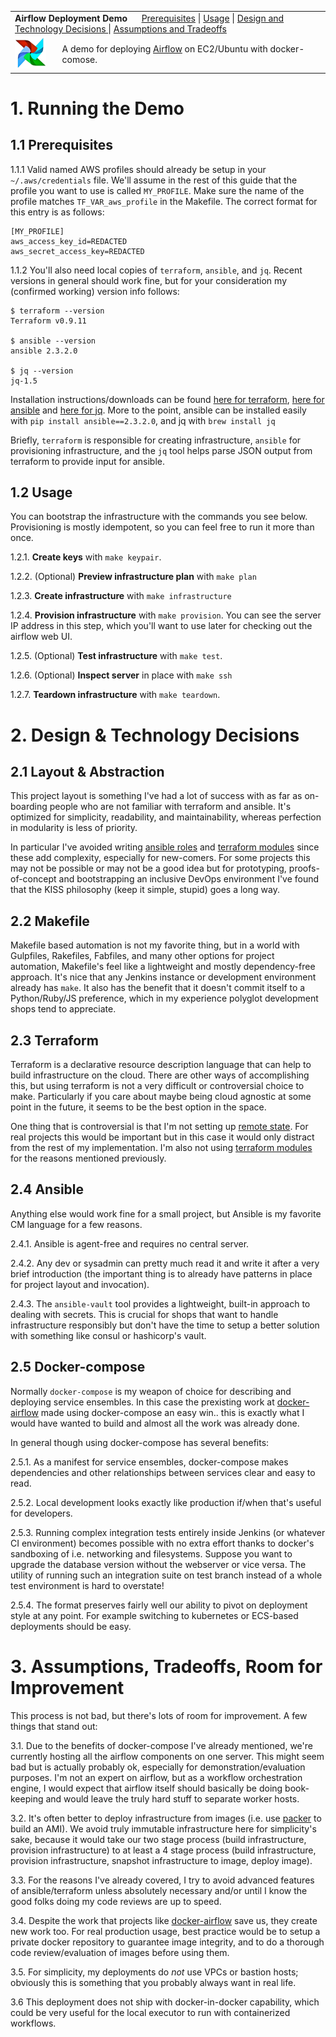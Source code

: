 <table>
  <tr>
    <td colspan=2><strong>
      Airflow Deployment Demo
      </strong>&nbsp;&nbsp;&nbsp;&nbsp;
      <a href=#11-prerequisites>Prerequisites</a> |
      <a href=#12-usage>Usage</a> |
      <a href=#2-design--technology-decisions>
        Design and Technology Decisions
      </a> |
      <a href=#3-assumptions-tradeoffs-room-for-improvement>
        Assumptions and Tradeoffs
      </a>
    </td>
  </tr>
  <tr>
    <td width=15%><img src=img/icon.png style="width:50px"></td>
    <td>
      A demo for deploying <a href=https://airflow.incubator.apache.org/>Airflow</a> on EC2/Ubuntu with docker-comose.
    </td>
  </tr>
</table>

# 1. Running the Demo


## 1.1 Prerequisites

1.1.1 Valid named AWS profiles should already be setup in your `~/.aws/credentials` file.  We'll assume in the rest of this guide that the profile you want to use is called `MY_PROFILE`.  Make sure the name of the profile matches `TF_VAR_aws_profile` in the Makefile.  The correct format for this entry is as follows:

    [MY_PROFILE]
    aws_access_key_id=REDACTED
    aws_secret_access_key=REDACTED


1.1.2 You'll also need local copies of `terraform`, `ansible`, and `jq`.  Recent versions in general should work fine, but for your consideration my (confirmed working) version info follows:

    $ terraform --version
    Terraform v0.9.11

    $ ansible --version
    ansible 2.3.2.0

    $ jq --version
    jq-1.5

Installation instructions/downloads can be found [here for terraform](https://www.terraform.io/downloads.html), [here for ansible](http://docs.ansible.com/ansible/latest/intro_installation.html) and [here for jq](https://stedolan.github.io/jq/download/).  More to the point, ansible can be installed easily with `pip install ansible==2.3.2.0`, and jq with `brew install jq`

Briefly, `terraform` is responsible for creating infrastructure, `ansible` for provisioning infrastructure, and the `jq` tool helps parse JSON output from terraform to provide input for ansible.

## 1.2 Usage

You can bootstrap the infrastructure with the commands you see below.  Provisioning is mostly idempotent, so you can feel free to run it more than once.

1.2.1. **Create keys** with `make keypair`.

1.2.2. (Optional) **Preview infrastructure plan** with `make plan`

1.2.3. **Create infrastructure** with `make infrastructure`

1.2.4. **Provision infrastructure** with `make provision`.  You can see the server IP address in this step, which you'll want to use later for checking out the airflow web UI.

1.2.5. (Optional) **Test infrastructure** with `make test`.

1.2.6. (Optional) **Inspect server** in place with `make ssh`

1.2.7. **Teardown infrastructure** with `make teardown`.

# 2. Design & Technology Decisions

## 2.1 Layout & Abstraction

This project layout is something I've had a lot of success with as far as on-boarding people who are not familiar with terraform and ansible.  It's optimized for simplicity, readability, and maintainability, whereas perfection in modularity is less of priority.  

In particular I've avoided writing [ansible roles](https://www.digitalocean.com/community/tutorials/how-to-use-ansible-roles-to-abstract-your-infrastructure-environment) and [terraform modules](https://www.terraform.io/docs/modules/usage.html) since these add complexity, especially for new-comers.  For some projects this may not be possible or may not be a good idea but for prototyping, proofs-of-concept and bootstrapping an inclusive DevOps environment I've found that the KISS philosophy (keep it simple, stupid) goes a long way.

## 2.2 Makefile

Makefile based automation is not my favorite thing, but in a world with Gulpfiles, Rakefiles, Fabfiles, and many other options for project automation, Makefile's feel like a lightweight and mostly dependency-free approach.  It's nice that any Jenkins instance or development environment already has `make`.  It also has the benefit that it doesn't commit itself to a Python/Ruby/JS preference, which in my experience polyglot development shops tend to appreciate.

## 2.3 Terraform

Terraform is a declarative resource description language that can help to build infrastructure on the cloud.  There are other ways of accomplishing this, but using terraform is not a very difficult or controversial choice to make. Particularly if you care about maybe being cloud agnostic at some point in the future, it seems to be the best option in the space.

One thing that is controversial is that I'm not setting up [remote state](https://www.terraform.io/docs/state/remote.html).  For real projects this would be important but in this case it would only distract from the rest of my implementation.  I'm also not using [terraform modules](https://www.terraform.io/docs/modules/usage.html) for the reasons mentioned previously.

## 2.4 Ansible

Anything else would work fine for a small project, but Ansible is my favorite CM language for a few reasons.   

2.4.1. Ansible is agent-free and requires no central server.  

2.4.2. Any dev or sysadmin can pretty much read it and write it after a very brief introduction (the important thing is to already have patterns in place for project layout and invocation).

2.4.3. The `ansible-vault` tool provides a lightweight, built-in approach to dealing with secrets.  This is crucial for shops that want to handle infrastructure responsibly but don't have the time to setup a better solution with something like consul or hashicorp's vault.

## 2.5 Docker-compose

Normally `docker-compose` is my weapon of choice for describing and deploying service ensembles.  In this case the prexisting work at [docker-airflow](https://github.com/puckel/docker-airflow) made using docker-compose an easy win.. this is exactly what I would have wanted to build and almost all the work was already done.  

In general though using docker-compose has several benefits:

2.5.1. As a manifest for service ensembles, docker-compose makes dependencies and other relationships between services clear and easy to read.

2.5.2. Local development looks exactly like production if/when that's useful for developers.

2.5.3. Running complex integration tests entirely inside Jenkins (or whatever CI environment) becomes possible with no extra effort thanks to docker's sandboxing of i.e. networking and filesystems.  Suppose you want to upgrade the database version without the webserver or vice versa.  The utility of running such an integration suite on test branch instead of a whole test environment is hard to overstate!

2.5.4. The format preserves fairly well our ability to pivot on deployment style at any point.  For example switching to kubernetes or ECS-based deployments should be easy.

# 3. Assumptions, Tradeoffs, Room for Improvement

This process is not bad, but there's lots of room for improvement.  A few things that stand out:

3.1. Due to the benefits of docker-compose I've already mentioned, we're currently hosting all the airflow components on one server.  This might seem bad but is actually probably ok, especially for demonstration/evaluation purposes.  I'm not an expert on airflow, but as a workflow orchestration engine, I would expect that airflow itself should basically be doing book-keeping and would leave the truly hard stuff to separate worker hosts.

3.2. It's often better to deploy infrastructure from images (i.e. use [packer](https://www.packer.io/intro/index.html) to build an AMI).  We avoid truly immutable infrastructure here for simplicity's sake, because it would take our two stage process (build infrastructure, provision infrastructure) to at least a 4 stage process (build infrastructure, provision infrastructure, snapshot infrastructure to image, deploy image).

3.3. For the reasons I've already covered, I try to avoid advanced features of ansible/terraform unless absolutely necessary and/or until I know the good folks doing my code reviews are up to speed.

3.4. Despite the work that projects like [docker-airflow](https://github.com/puckel/docker-airflow) save us, they create new work too.  For real production usage, best practice would be to setup a private docker repository to guarantee image integrity, and to do a thorough code review/evaluation of images before using them.

3.5. For simplicity, my deployments do *not* use VPCs or bastion hosts; obviously this is something that you probably always want in real life.

3.6 This deployment does not ship with docker-in-docker capability, which could be very useful for the local executor to run with containerized workflows.
